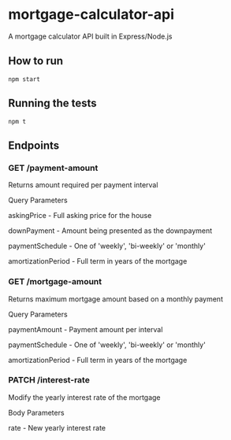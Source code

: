 # mortgage-calculator-api

A mortgage calculator API built in Express/Node.js

## How to run

`npm start`

## Running the tests

`npm t`

## Endpoints

### GET /payment-amount

Returns amount required per payment interval

Query Parameters

askingPrice - Full asking price for the house

downPayment - Amount being presented as the downpayment

paymentSchedule - One of 'weekly', 'bi-weekly' or 'monthly'

amortizationPeriod - Full term in years of the mortgage

### GET /mortgage-amount

Returns maximum mortgage amount based on a monthly payment

Query Parameters

paymentAmount - Payment amount per interval

paymentSchedule - One of 'weekly', 'bi-weekly' or 'monthly'

amortizationPeriod - Full term in years of the mortgage

### PATCH /interest-rate

Modify the yearly interest rate of the mortgage

Body Parameters

rate - New yearly interest  rate

